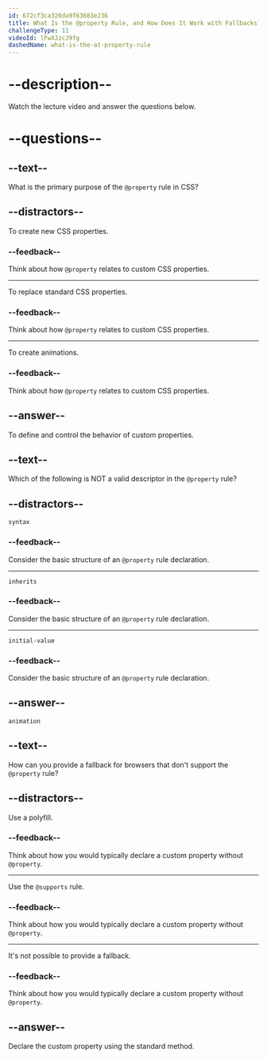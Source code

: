 ```yaml
---
id: 672cf3ca326da9f63683e236
title: What Is the @property Rule, and How Does It Work with Fallbacks?
challengeType: 11
videoId: lFwXJzcJ9fg
dashedName: what-is-the-at-property-rule
---
```


# --description--

Watch the lecture video and answer the questions below.

# --questions--

## --text--

What is the primary purpose of the `@property` rule in CSS?

## --distractors--

To create new CSS properties.

### --feedback--

Think about how `@property` relates to custom CSS properties.

---

To replace standard CSS properties.

### --feedback--

Think about how `@property` relates to custom CSS properties.

---

To create animations.

### --feedback--

Think about how `@property` relates to custom CSS properties.

## --answer--

To define and control the behavior of custom properties.

## --text--

Which of the following is NOT a valid descriptor in the `@property` rule?

## --distractors--

`syntax`

### --feedback--

Consider the basic structure of an `@property` rule declaration.

---

`inherits`

### --feedback--

Consider the basic structure of an `@property` rule declaration.

---

`initial-value`

### --feedback--

Consider the basic structure of an `@property` rule declaration.

## --answer--

`animation`

## --text--

How can you provide a fallback for browsers that don't support the `@property` rule?

## --distractors--

Use a polyfill.

### --feedback--

Think about how you would typically declare a custom property without `@property`.

---

Use the `@supports` rule.

### --feedback--

Think about how you would typically declare a custom property without `@property`.

---

It's not possible to provide a fallback.

### --feedback--

Think about how you would typically declare a custom property without `@property`.

## --answer--

Declare the custom property using the standard method.

